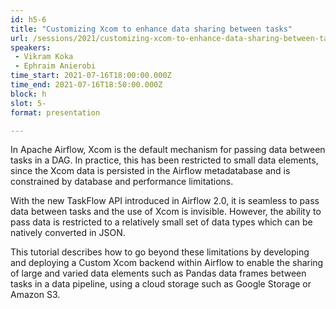 ```yaml
---
id: h5-6
title: "Customizing Xcom to enhance data sharing between tasks"
url: /sessions/2021/customizing-xcom-to-enhance-data-sharing-between-tasks
speakers:
 - Vikram Koka
 - Ephraim Anierobi
time_start: 2021-07-16T18:00:00.000Z
time_end: 2021-07-16T18:50:00.000Z
block: h
slot: 5-
format: presentation

---
```


In Apache Airflow, Xcom is the default mechanism for passing data between tasks in a DAG. In practice, this has been restricted to small data elements, since the Xcom data is persisted in the Airflow metadatabase and is constrained by database and performance limitations. 
 
 With the new TaskFlow API introduced in Airflow 2.0, it is seamless to pass data between tasks and the use of Xcom is invisible. However, the ability to pass data is restricted to a relatively small set of data types which can be natively converted in JSON. 
 
 This tutorial describes how to go beyond these limitations by developing and deploying a Custom Xcom backend within Airflow to enable the sharing of large and varied data elements such as Pandas data frames between tasks in a data pipeline, using a cloud storage such as Google Storage or Amazon S3.